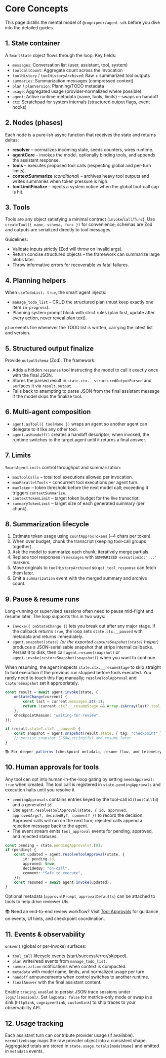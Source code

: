 
# Core Concepts

This page distills the mental model of `@cognipeer/agent-sdk` before you dive into the detailed guides.

## 1. State container
A `SmartState` object flows through the loop. Key fields:
- `messages`: Conversation list (user, assistant, tool, system)
- `toolCallCount`: Aggregate count across the invocation
- `toolHistory` / `toolHistoryArchived`: Raw + summarized tool outputs
- `summaries`: Summarization messages (compressed context)
- `plan` / `planVersion`: Planning/TODO metadata
- `usage`: Aggregated usage (provider‐normalized where possible)
- `agent`: Active runtime metadata (name, tools, limits) – swaps on handoff
- `ctx`: Scratchpad for system internals (structured output flags, event hooks)

## 2. Nodes (phases)
Each node is a pure-ish async function that receives the state and returns deltas:
- **resolver** – normalizes incoming state, seeds counters, wires runtime.
- **agentCore** – invokes the model, optionally binding tools, and appends the assistant response.
- **tools** – executes proposed tool calls (respecting global and per-turn limits).
- **contextSummarize** *(conditional)* – archives heavy tool outputs and writes summaries when token pressure is high.
- **toolLimitFinalize** – injects a system notice when the global tool-call cap is hit.

## 3. Tools

Tools are any object satisfying a minimal contract (`invoke`/`call`/`func`). Use `createTool({ name, schema, func })` for convenience; schemas are Zod and outputs are serialized directly to tool messages.

Guidelines:
- Validate inputs strictly (Zod will throw on invalid args).
- Return concise structured objects – the framework can summarize large blobs later.
- Throw informative errors for recoverable vs fatal failures.

## 4. Planning helpers

When `useTodoList: true`, the smart agent injects:
- `manage_todo_list` – CRUD the structured plan (must keep exactly one item `in-progress`).
- Planning system prompt block with strict rules (plan first, update after every action, never reveal plan text).

`plan` events fire whenever the TODO list is written, carrying the latest list and version.

## 5. Structured output finalize

Provide `outputSchema` (Zod). The framework:
- Adds a hidden `response` tool instructing the model to call it exactly once with the final JSON.
- Stores the parsed result in `state.ctx.__structuredOutputParsed` and surfaces it via `result.output`.
- Falls back to attempting to parse JSON from the final assistant message if the model skips the finalize tool.

## 6. Multi-agent composition
- `agent.asTool({ toolName })` wraps an agent so another agent can delegate to it like any other tool.
- `agent.asHandoff()` creates a handoff descriptor; when invoked, the runtime switches to the target agent until it returns a final answer.

## 7. Limits

`SmartAgentLimits` control throughput and summarization:
- `maxToolCalls` – total tool executions allowed per invocation.
- `maxParallelTools` – concurrent tool executions per agent turn.
- `maxToken` – token threshold before the next model call; exceeding it triggers `contextSummarize`.
- `contextTokenLimit` – target token budget for the live transcript.
- `summaryTokenLimit` – target size of each generated summary (per chunk).

## 8. Summarization lifecycle
1. Estimate token usage using `countApproxTokens` (~4 chars per token).
2. When over budget, chunk the transcript (keeping tool-call groups together).
3. Ask the model to summarize each chunk; iteratively merge partials.
4. Replace tool responses in `messages` with `SUMMARIZED executionId:'...'` markers.
5. Move originals to `toolHistoryArchived` so `get_tool_response` can fetch them later.
6. Emit a `summarization` event with the merged summary and archive count.

## 9. Pause & resume runs

Long-running or supervised sessions often need to pause mid-flight and resume later. The loop supports this in two ways:

- `invoke({ onStateChange })` lets you break out after any major stage. If the callback returns `true`, the loop sets `state.ctx.__paused` with metadata and returns immediately.
- `agent.snapshot(state)` *(or the exported `captureSnapshot(state)` helper)* produces a JSON-serialisable snapshot that strips internal callbacks. Persist it to disk, then call `agent.resume(snapshot)` or `agent.invoke(restoreSnapshot(snapshot))` when you want to continue.

When resuming, the agent inspects `state.ctx.__resumeStage` to skip straight to tool execution if the previous run stopped before tools executed. You rarely need to touch this flag manually; `resolveToolApproval` and `captureSnapshot` set it appropriately.

```ts
const result = await agent.invoke(state, {
	onStateChange(current) {
		const last = current.messages.at(-1);
		return !current.ctx?.__resumeStage && Array.isArray(last?.tool_calls);
	},
	checkpointReason: "waiting-for-review",
});

if (result.state?.ctx?.__paused) {
	const snapshot = agent.snapshot(result.state, { tag: "checkpoint" });
	// persist snapshot (JSON.stringify) and resume later
}

📚 For deeper patterns (checkpoint metadata, resume flow, and telemetry ideas) see [State Management](/state-management/).
```

## 10. Human approvals for tools

Any tool can opt into human-in-the-loop gating by setting `needsApproval: true` when created. The tool call is registered in `state.pendingApprovals` and execution halts until you resolve it.

- `pendingApprovals` contains entries keyed by the tool-call id (`toolCallId`) and a generated `id`.
- Use `agent.resolveToolApproval(state, { id, approved, approvedArgs?, decidedBy?, comment? })` to record the decision. Approved calls will run on the next turn; rejected calls append a rejection message back to the agent.
- The event stream emits `tool_approval` events for pending, approved, and rejected statuses.

```ts
const pending = state.pendingApprovals?.[0];
if (pending) {
	const updated = agent.resolveToolApproval(state, {
		id: pending.id,
		approved: true,
		decidedBy: "on-call",
		comment: "Safe to execute",
	});
	const resumed = await agent.invoke(updated);
}
```

Optional metadata (`approvalPrompt`, `approvalDefaults`) can be attached to tools to help drive reviewer UIs.

📚 Need an end-to-end review workflow? Visit [Tool Approvals](/tool-approvals/) for guidance on events, UI hints, and checkpoint coordination.

## 11. Events & observability

`onEvent` (global or per-invoke) surfaces:
- `tool_call` lifecycle events (start/success/error/skipped).
- `plan` write/read events from `manage_todo_list`.
- `summarization` notifications when context is compacted.
- `metadata` with model name, limits, and normalized usage per turn.
- `handoff` announcements when control switches to another runtime.
- `finalAnswer` with the final assistant content.

Enable `tracing.enabled` to persist JSON trace sessions under `logs/[session]/`. Set `logData: false` for metrics-only mode or swap in a sink (`httpSink`, `cognipeerSink`, `customSink`) to ship traces to your observability API.

## 12. Usage tracking

Each assistant turn can contribute provider usage (if available). `normalizeUsage` maps the raw provider object into a consistent shape. Aggregated totals are stored in `state.usage.totals[modelName]` and emitted in `metadata` events.

